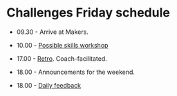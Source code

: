 # Challenges Friday schedule

- 09.30 - Arrive at Makers.
- 10.00 - [Possible skills workshop](../../pills/learning_at_makers.md#skills-workshops)

- 17.00 - [Retro](https://github.com/makersacademy/course/blob/master/pills/student_retrospective.md). Coach-facilitated.
- 18.00 - Announcements for the weekend.
- 18.00 - [Daily feedback](../../pills/learning_at_makers.md#daily-feedback)

